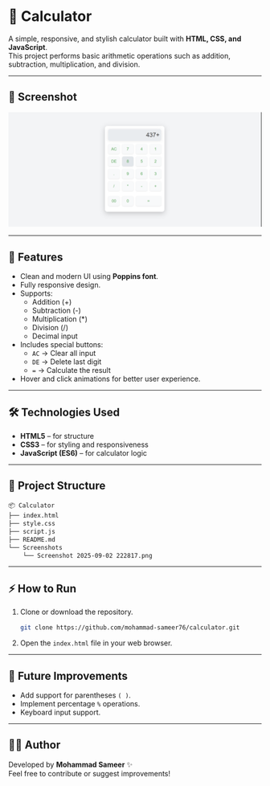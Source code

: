 # 🧮 Calculator

A simple, responsive, and stylish calculator built with **HTML, CSS, and JavaScript**.  
This project performs basic arithmetic operations such as addition, subtraction, multiplication, and division.

---

## 📸 Screenshot

![Calculator Screenshot](Screenshots/Screenshot%202025-09-02%20222817.png)


---

## 🚀 Features

- Clean and modern UI using **Poppins font**.
- Fully responsive design.
- Supports:
  - Addition (+)
  - Subtraction (-)
  - Multiplication (*)
  - Division (/)
  - Decimal input
- Includes special buttons:
  - `AC` → Clear all input
  - `DE` → Delete last digit
  - `=` → Calculate the result
- Hover and click animations for better user experience.

---

## 🛠️ Technologies Used

- **HTML5** – for structure  
- **CSS3** – for styling and responsiveness  
- **JavaScript (ES6)** – for calculator logic  

---

## 📂 Project Structure

```
📦 Calculator
├── index.html
├── style.css
├── script.js
├── README.md
└── Screenshots
    └── Screenshot 2025-09-02 222817.png
```

---

## ⚡ How to Run

1. Clone or download the repository.  
   ```bash
   git clone https://github.com/mohammad-sameer76/calculator.git
   ```

2. Open the `index.html` file in your web browser.  

---

## 🎯 Future Improvements

- Add support for parentheses `( )`.  
- Implement percentage `%` operations.  
- Keyboard input support.  

---

## 👨‍💻 Author

Developed by **Mohammad Sameer** ✨  
Feel free to contribute or suggest improvements!
